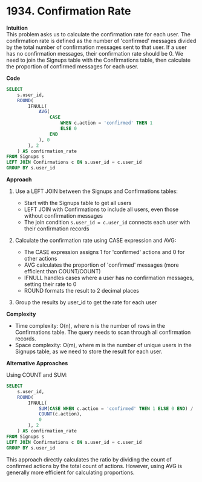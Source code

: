 # 1934. Confirmation Rate

**Intuition**  
This problem asks us to calculate the confirmation rate for each user. The confirmation rate is defined as the number of 'confirmed' messages divided by the total number of confirmation messages sent to that user. If a user has no confirmation messages, their confirmation rate should be 0. We need to join the Signups table with the Confirmations table, then calculate the proportion of confirmed messages for each user.

**Code**

```sql
SELECT
    s.user_id,
    ROUND(
        IFNULL(
            AVG(
                CASE
                    WHEN c.action = 'confirmed' THEN 1
                    ELSE 0
                END
            ), 0
        ), 2
    ) AS confirmation_rate
FROM Signups s
LEFT JOIN Confirmations c ON s.user_id = c.user_id
GROUP BY s.user_id
```

**Approach**

1. Use a LEFT JOIN between the Signups and Confirmations tables:

   - Start with the Signups table to get all users
   - LEFT JOIN with Confirmations to include all users, even those without confirmation messages
   - The join condition `s.user_id = c.user_id` connects each user with their confirmation records

2. Calculate the confirmation rate using CASE expression and AVG:

   - The CASE expression assigns 1 for 'confirmed' actions and 0 for other actions
   - AVG calculates the proportion of 'confirmed' messages (more efficient than COUNT/COUNT)
   - IFNULL handles cases where a user has no confirmation messages, setting their rate to 0
   - ROUND formats the result to 2 decimal places

3. Group the results by user_id to get the rate for each user

**Complexity**

- Time complexity: O(n), where n is the number of rows in the Confirmations table. The query needs to scan through all confirmation records.
- Space complexity: O(m), where m is the number of unique users in the Signups table, as we need to store the result for each user.

**Alternative Approaches**

Using COUNT and SUM:

```sql
SELECT
    s.user_id,
    ROUND(
        IFNULL(
            SUM(CASE WHEN c.action = 'confirmed' THEN 1 ELSE 0 END) /
            COUNT(c.action),
            0
        ), 2
    ) AS confirmation_rate
FROM Signups s
LEFT JOIN Confirmations c ON s.user_id = c.user_id
GROUP BY s.user_id
```

This approach directly calculates the ratio by dividing the count of confirmed actions by the total count of actions. However, using AVG is generally more efficient for calculating proportions.
